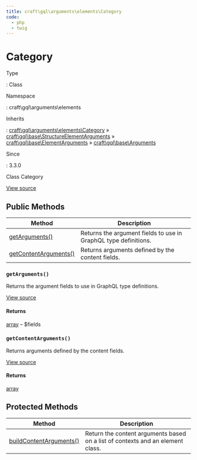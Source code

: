 ```yaml
---
title: craft\gql\arguments\elements\Category
code:
  - php
  - twig
---
```


# Category

Type

:   Class

Namespace

:   craft\gql\arguments\elements

Inherits

:   [craft\gql\arguments\elements\Category](craft-gql-arguments-elements-category.md) &raquo;
[craft\gql\base\StructureElementArguments](craft-gql-base-structureelementarguments.md) &raquo;
[craft\gql\base\ElementArguments](craft-gql-base-elementarguments.md) &raquo;
[craft\gql\base\Arguments](craft-gql-base-arguments.md)

Since

:   3.3.0



Class Category





[View source](https://github.com/craftcms/cms/blob/master/src/gql/arguments/elements/Category.php)






## Public Methods

| Method                                                                                       | Description
| -------------------------------------------------------------------------------------------- | ---------------------------------------------------------------
| [getArguments()](craft-gql-arguments-elements-category.md#method-getarguments)               | Returns the argument fields to use in GraphQL type definitions.
| [getContentArguments()](craft-gql-arguments-elements-category.md#method-getcontentarguments) | Returns arguments defined by the content fields.

### `getArguments()`





Returns the argument fields to use in GraphQL type definitions.








[View source](https://github.com/craftcms/cms/blob/master/src/gql/arguments/elements/Category.php#L27-L46)



#### Returns

[array](http://php.net/language.types.array) – $fields



### `getContentArguments()`





Returns arguments defined by the content fields.








[View source](https://github.com/craftcms/cms/blob/master/src/gql/arguments/elements/Category.php#L51-L55)



#### Returns

[array](http://php.net/language.types.array)





## Protected Methods

| Method                                                                                                                    | Description
| ------------------------------------------------------------------------------------------------------------------------- | ------------------------------------------------------------------------------
| [buildContentArguments()](craft-gql-base-arguments.md#method-buildcontentarguments "Defined by craft\gql\base\Arguments") | Return the content arguments based on a list of contexts and an element class.






